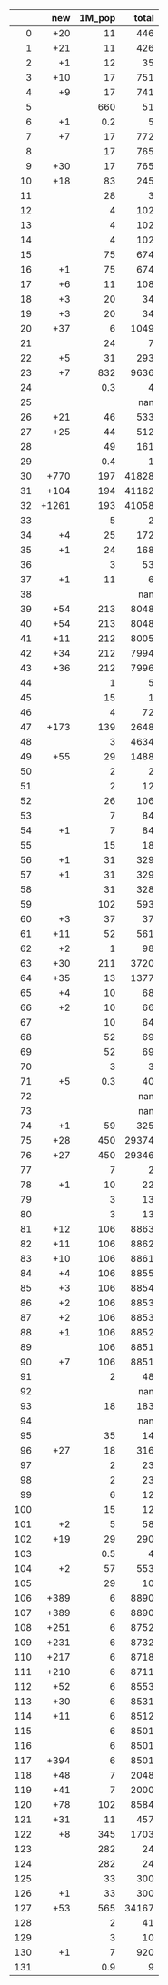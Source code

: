 |     |   new |   1M_pop |   total |
|----:|------:|---------:|--------:|
|   0 |   +20 |     11   |     446 |
|   1 |   +21 |     11   |     426 |
|   2 |    +1 |     12   |      35 |
|   3 |   +10 |     17   |     751 |
|   4 |    +9 |     17   |     741 |
|   5 |       |    660   |      51 |
|   6 |    +1 |      0.2 |       5 |
|   7 |    +7 |     17   |     772 |
|   8 |       |     17   |     765 |
|   9 |   +30 |     17   |     765 |
|  10 |   +18 |     83   |     245 |
|  11 |       |     28   |       3 |
|  12 |       |      4   |     102 |
|  13 |       |      4   |     102 |
|  14 |       |      4   |     102 |
|  15 |       |     75   |     674 |
|  16 |    +1 |     75   |     674 |
|  17 |    +6 |     11   |     108 |
|  18 |    +3 |     20   |      34 |
|  19 |    +3 |     20   |      34 |
|  20 |   +37 |      6   |    1049 |
|  21 |       |     24   |       7 |
|  22 |    +5 |     31   |     293 |
|  23 |    +7 |    832   |    9636 |
|  24 |       |      0.3 |       4 |
|  25 |       |          |     nan |
|  26 |   +21 |     46   |     533 |
|  27 |   +25 |     44   |     512 |
|  28 |       |     49   |     161 |
|  29 |       |      0.4 |       1 |
|  30 |  +770 |    197   |   41828 |
|  31 |  +104 |    194   |   41162 |
|  32 | +1261 |    193   |   41058 |
|  33 |       |      5   |       2 |
|  34 |    +4 |     25   |     172 |
|  35 |    +1 |     24   |     168 |
|  36 |       |      3   |      53 |
|  37 |    +1 |     11   |       6 |
|  38 |       |          |     nan |
|  39 |   +54 |    213   |    8048 |
|  40 |   +54 |    213   |    8048 |
|  41 |   +11 |    212   |    8005 |
|  42 |   +34 |    212   |    7994 |
|  43 |   +36 |    212   |    7996 |
|  44 |       |      1   |       5 |
|  45 |       |     15   |       1 |
|  46 |       |      4   |      72 |
|  47 |  +173 |    139   |    2648 |
|  48 |       |      3   |    4634 |
|  49 |   +55 |     29   |    1488 |
|  50 |       |      2   |       2 |
|  51 |       |      2   |      12 |
|  52 |       |     26   |     106 |
|  53 |       |      7   |      84 |
|  54 |    +1 |      7   |      84 |
|  55 |       |     15   |      18 |
|  56 |    +1 |     31   |     329 |
|  57 |    +1 |     31   |     329 |
|  58 |       |     31   |     328 |
|  59 |       |    102   |     593 |
|  60 |    +3 |     37   |      37 |
|  61 |   +11 |     52   |     561 |
|  62 |    +2 |      1   |      98 |
|  63 |   +30 |    211   |    3720 |
|  64 |   +35 |     13   |    1377 |
|  65 |    +4 |     10   |      68 |
|  66 |    +2 |     10   |      66 |
|  67 |       |     10   |      64 |
|  68 |       |     52   |      69 |
|  69 |       |     52   |      69 |
|  70 |       |      3   |       3 |
|  71 |    +5 |      0.3 |      40 |
|  72 |       |          |     nan |
|  73 |       |          |     nan |
|  74 |    +1 |     59   |     325 |
|  75 |   +28 |    450   |   29374 |
|  76 |   +27 |    450   |   29346 |
|  77 |       |      7   |       2 |
|  78 |    +1 |     10   |      22 |
|  79 |       |      3   |      13 |
|  80 |       |      3   |      13 |
|  81 |   +12 |    106   |    8863 |
|  82 |   +11 |    106   |    8862 |
|  83 |   +10 |    106   |    8861 |
|  84 |    +4 |    106   |    8855 |
|  85 |    +3 |    106   |    8854 |
|  86 |    +2 |    106   |    8853 |
|  87 |    +2 |    106   |    8853 |
|  88 |    +1 |    106   |    8852 |
|  89 |       |    106   |    8851 |
|  90 |    +7 |    106   |    8851 |
|  91 |       |      2   |      48 |
|  92 |       |          |     nan |
|  93 |       |     18   |     183 |
|  94 |       |          |     nan |
|  95 |       |     35   |      14 |
|  96 |   +27 |     18   |     316 |
|  97 |       |      2   |      23 |
|  98 |       |      2   |      23 |
|  99 |       |      6   |      12 |
| 100 |       |     15   |      12 |
| 101 |    +2 |      5   |      58 |
| 102 |   +19 |     29   |     290 |
| 103 |       |      0.5 |       4 |
| 104 |    +2 |     57   |     553 |
| 105 |       |     29   |      10 |
| 106 |  +389 |      6   |    8890 |
| 107 |  +389 |      6   |    8890 |
| 108 |  +251 |      6   |    8752 |
| 109 |  +231 |      6   |    8732 |
| 110 |  +217 |      6   |    8718 |
| 111 |  +210 |      6   |    8711 |
| 112 |   +52 |      6   |    8553 |
| 113 |   +30 |      6   |    8531 |
| 114 |   +11 |      6   |    8512 |
| 115 |       |      6   |    8501 |
| 116 |       |      6   |    8501 |
| 117 |  +394 |      6   |    8501 |
| 118 |   +48 |      7   |    2048 |
| 119 |   +41 |      7   |    2000 |
| 120 |   +78 |    102   |    8584 |
| 121 |   +31 |     11   |     457 |
| 122 |    +8 |    345   |    1703 |
| 123 |       |    282   |      24 |
| 124 |       |    282   |      24 |
| 125 |       |     33   |     300 |
| 126 |    +1 |     33   |     300 |
| 127 |   +53 |    565   |   34167 |
| 128 |       |      2   |      41 |
| 129 |       |      3   |      10 |
| 130 |    +1 |      7   |     920 |
| 131 |       |      0.9 |       9 |